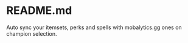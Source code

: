 # README.md

Auto sync your itemsets, perks and spells with mobalytics.gg ones on champion selection.
